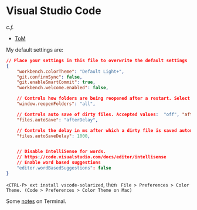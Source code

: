 # Visual Studio Code

_c.f._

 * [ToM](http://taoofmac.com/space/apps/Visual%20Studio%20Code)

My default settings are:

```json
// Place your settings in this file to overwrite the default settings
{
    "workbench.colorTheme": "Default Light+",
    "git.confirmSync": false,
    "git.enableSmartCommit": true,
    "workbench.welcome.enabled": false,

    // Controls how folders are being reopened after a restart. Select 'none' to never reopen a folder, 'one' to reopen the last folder you worked on or 'all' to reopen all folders of your last session.
    "window.reopenFolders": "all",

    // Controls auto save of dirty files. Accepted values:  "off", "afterDelay", "onFocusChange" (editor loses focus), "onWindowChange" (window loses focus). If set to "afterDelay", you can configure the delay in "files.autoSaveDelay".
    "files.autoSave": "afterDelay",

    // Controls the delay in ms after which a dirty file is saved automatically. Only applies when "files.autoSave" is set to "afterDelay"
    "files.autoSaveDelay": 1000,


    // Disable IntelliSense for words.
    // https://code.visualstudio.com/docs/editor/intellisense
    // Enable word based suggestions
    "editor.wordBasedSuggestions": false
}
```

`<CTRL-P> ext install vscode-solarized`, then ` File > Preferences > Color Theme. (Code > Preferences > Color Theme on Mac)`

Some [notes](https://calebmcelrath.wordpress.com/2017/02/01/thankful-for-integrated-terminals-in-visual-studio-code/) on Terminal.
